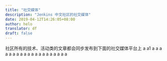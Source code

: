```yaml
---
title: "社交媒体"
description: "Jenkins 中文社区的社交媒体"
date: 2019-04-12T14:26:05+08:00
author: helo
translator: df
draft: false
---
```


社区所有的技术、活动类的文章都会同步发布到下面的社交媒体平台上
a
a1
a
a
a
a
a
a
a
a
a
a
a
a
a
a
a
a
a
a
a
a
